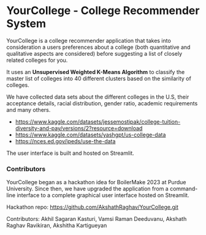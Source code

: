 # YourCollege - College Recommender System

YourCollege is a college recommender application that takes into consideration a users preferences about a college (both quantitative and qualitative aspects are considered) before suggesting a list of closely related colleges for you. 

It uses an <b>Unsupervised Weighted K-Means Algorithm</b> to classify the master list of colleges into 40 different clusters based on the similarity of colleges. 

We have collected data sets about the different colleges in the U.S, their acceptance details, racial distribution, gender ratio, academic requirements and many others. 
- https://www.kaggle.com/datasets/jessemostipak/college-tuition-diversity-and-pay/versions/2?resource=download
- https://www.kaggle.com/datasets/yashgpt/us-college-data
- https://nces.ed.gov/ipeds/use-the-data

The user interface is built and hosted on Streamlit.

### Contributors
YourCollege began as a hackathon idea for BoilerMake 2023 at Purdue University. Since then, we have upgraded the application from a command-line interface to a complete graphical user interface hosted on Streamlit. 

Hackathon repo: https://github.com/AkshathRaghav/YourCollege.git

Contributors: Akhil Sagaran Kasturi, Vamsi Raman Deeduvanu, Akshath Raghav Ravikiran, Akshitha Kartigueyan
